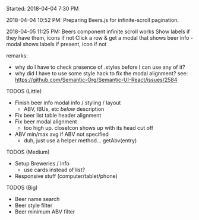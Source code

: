 Started: 2018-04-04 7:30 PM

2018-04-04 10:52 PM: 
  Preparing Beers.js for infinite-scroll pagination.

2018-04-05 11:25 PM:
  Beers component infinite scroll works
  Show labels if they have them, icons if not
  Click a row & get a modal that shows beer info
    - modal shows labels if present, icon if not


remarks:
  - why do I have to check presence of .styles before I can use any of it?
  - why did I have to use some style hack to fix the modal alignment?
    see: https://github.com/Semantic-Org/Semantic-UI-React/issues/2584
  


TODOS (Little)
  + Finish beer info modal info / styling / layout
    - ABV, IBUs, etc _below_ description
  + Fix beer list table header alignment
  + Fix beer modal alignment
    - too high up. closeIcon shows up with its head cut off
  + ABV min/max avg if ABV not specified
    - duh, just use a helper method... getAbv(entry)

TODOS (Medium)
  + Setup Breweries / info
    - use cards instead of list?
  + Responsive stuff (computer/tablet/phone)

TODOS (Big)
  + Beer name search
  + Beer style filter
  + Beer minimum ABV filter